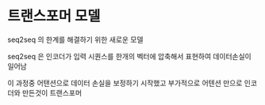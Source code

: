 # 트랜스포머 모델

seq2seq 의 한계를 해결하기 위한 새로운 모델

seq2seq 은 인코더가 입력 시퀀스를 한개의 벡터에 압축해서 표현하여 데이터손실이 일어남

이 과정중 어탠션으로 데이터 손실을 보정하기 시작했고 부가적으로 어텐션 만으로 인코더와 만든것이 트랜스포머

## 